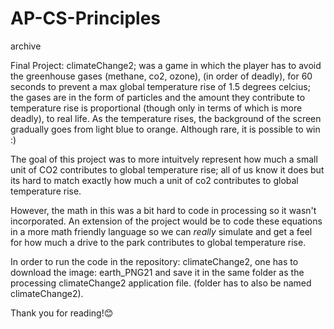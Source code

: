 # AP-CS-Principles
archive

Final Project: climateChange2; was a game in which the player has to avoid the greenhouse gases (methane, co2, ozone), (in order of deadly), for 60 seconds to prevent a max global temperature rise of 1.5 degrees celcius; the gases are in the form of particles and the amount they contribute to temperature rise is proportional (though only in terms of which is more deadly), to real life. As the temperature rises, the background of the screen gradually goes from light blue to orange. Although rare, it is possible to win :)

The goal of this project was to more intuitvely represent how much a small unit of CO2 contributes to global temperature rise; all of us know it does but its hard to match exactly how much a unit of co2 contributes to global temperature rise.

However, the math in this was a bit hard to code in processing so it wasn't incorporated. An extension of the project would be to code these equations in a more math friendly language so we can _really_ simulate and get a feel for how much a drive to the park contributes to global temperature rise. 

In order to run the code in the repository: climateChange2, one has to download the image: earth_PNG21 and save it in the same folder as the processing climateChange2 application file. (folder has to also be named climateChange2). 

Thank you for reading!😊
